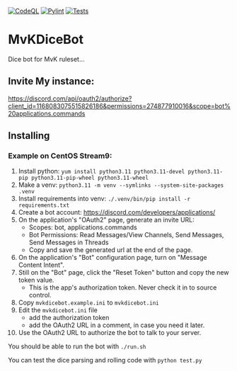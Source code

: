 [![CodeQL](https://github.com/freiheit/MvKDiceBot/actions/workflows/github-code-scanning/codeql/badge.svg)](https://github.com/freiheit/MvKDiceBot/actions/workflows/github-code-scanning/codeql)
[![Pylint](https://github.com/freiheit/MvKDiceBot/actions/workflows/pylint.yml/badge.svg)](https://github.com/freiheit/MvKDiceBot/actions/workflows/pylint.yml)
[![Tests](https://github.com/freiheit/MvKDiceBot/actions/workflows/test.yml/badge.svg)](https://github.com/freiheit/MvKDiceBot/actions/workflows/test.yml)

# MvKDiceBot
Dice bot for MvK ruleset...

## Invite My instance:
https://discord.com/api/oauth2/authorize?client_id=1168083075515826186&permissions=274877910016&scope=bot%20applications.commands

## Installing

### Example on CentOS Stream9:
1. Install python: `yum install python3.11 python3.11-devel python3.11-pip python3.11-pip-wheel python3.11-wheel`
2. Make a venv: `python3.11 -m venv --symlinks --system-site-packages .venv`
3. Install requirements into venv: `./.venv/bin/pip install -r requirements.txt`
4. Create a bot account: https://discord.com/developers/applications/
5. On the application's "OAuth2" page, generate an invite URL:
   - Scopes: bot, applications.commands
   - Bot Permissions: Read Messages/View Channels, Send Messages, Send Messages in Threads
   - Copy and save the generated url at the end of the page.
6. On the application's "Bot" configuration page, turn on "Message Content Intent".
7. Still on the "Bot" page, click the "Reset Token" button and copy the new token value.
   - This is the app's authorization token. Never check it in to source control.
8. Copy `mvkdicebot.example.ini` to `mvkdicebot.ini`
9. Edit the  `mvkdicebot.ini` file
   - add the authorization token
   - add the OAuth2 URL in a comment, in case you need it later.
10. Use the OAuth2 URL to authorize the bot to talk to your server.

You should be able to run the bot with `./run.sh`

You can test the dice parsing and rolling code with `python test.py`
